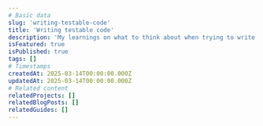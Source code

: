 ```yaml
---
# Basic data
slug: 'writing-testable-code'
title: 'Writing testable code'
description: 'My learnings on what to think about when trying to write testable code.'
isFeatured: true
isPublished: true
tags: []
# Timestamps
createdAt: 2025-03-14T00:00:00.000Z
updatedAt: 2025-03-14T00:00:00.000Z
# Related content
relatedProjects: []
relatedBlogPosts: []
relatedGuides: []
---
```

